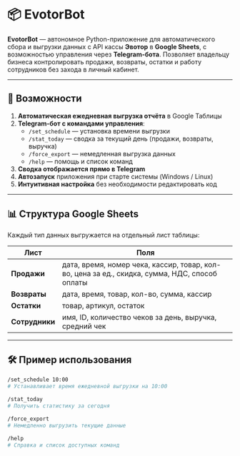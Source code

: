 # 📦 EvotorBot

**EvotorBot** — автономное Python-приложение для автоматического сбора и выгрузки данных с API кассы **Эвотор** в **Google Sheets**, с возможностью управления через **Telegram-бота**. Позволяет владельцу бизнеса контролировать продажи, возвраты, остатки и работу сотрудников без захода в личный кабинет.

---

## 🚀 Возможности

1. **Автоматическая ежедневная выгрузка отчёта** в Google Таблицы
2. **Telegram-бот с командами управления**:
   - `/set_schedule` — установка времени выгрузки
   - `/stat_today` — сводка за текущий день (продажи, возвраты, выручка)
   - `/force_export` — немедленная выгрузка данных
   - `/help` — помощь и список команд
3. **Сводка отображается прямо в Telegram**
4. **Автозапуск** приложения при старте системы (Windows / Linux)
5. **Интуитивная настройка** без необходимости редактировать код

---

## 📊 Структура Google Sheets

Каждый тип данных выгружается на отдельный лист таблицы:

| Лист         | Поля                                                                 |
|--------------|----------------------------------------------------------------------|
| **Продажи**   | дата, время, номер чека, кассир, товар, кол-во, цена за ед., скидка, сумма, НДС, способ оплаты |
| **Возвраты**  | дата, время, товар, кол-во, сумма, кассир                           |
| **Остатки**   | товар, артикул, остаток                                             |
| **Сотрудники**| имя, ID, количество чеков за день, выручка, средний чек             |

---

## 🛠 Пример использования

```bash
/set_schedule 10:00
# Устанавливает время ежедневной выгрузки на 10:00

/stat_today
# Получить статистику за сегодня

/force_export
# Немедленно выгрузить текущие данные

/help
# Справка и список доступных команд

